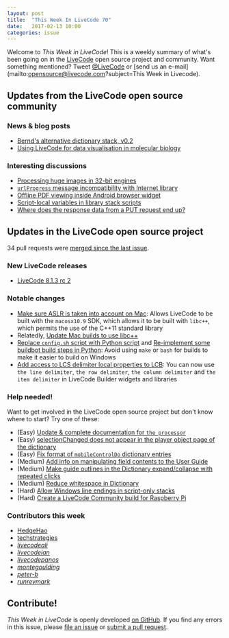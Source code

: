 ```yaml
---
layout: post
title:  "This Week In LiveCode 70"
date:   2017-02-13 10:00
categories: issue
---
```


Welcome to *This Week in LiveCode*!  This is a weekly summary of what's been
going on in the [LiveCode](https://livecode.com/) open source project and
community.  Want something mentioned?  Tweet
[@LiveCode](https://twitter.com/LiveCode) or
[send us an e-mail](mailto:opensource@livecode.com?subject=This Week in Livecode).

## Updates from the LiveCode open source community

### News & blog posts

- [Bernd's alternative dictionary stack, v0.2](http://forums.livecode.com/viewtopic.php?f=67&t=28731&start=30#p151272)
- [Using LiveCode for data visualisation in molecular biology](https://www.facebook.com/groups/livecodeusers/permalink/1245285052177009/)

### Interesting discussions

- [Processing huge images in 32-bit engines](https://www.mail-archive.com/use-livecode@lists.runrev.com/msg82367.html)
- [`urlProgress` message incompatibility with Internet library](http://forums.livecode.com/viewtopic.php?f=49&t=28783)
- [Offline PDF viewing inside Android browser widget](http://forums.livecode.com/viewtopic.php?f=53&t=28518)
- [Script-local variables in library stack scripts](https://www.mail-archive.com/use-livecode@lists.runrev.com/msg82318.html)
- [Where does the response data from a PUT request end up?](https://www.mail-archive.com/use-livecode@lists.runrev.com/msg82308.html)

## Updates in the LiveCode open source project

34 pull requests were [merged since the last issue](https://github.com/search?utf8=✓&q=org%3Alivecode+is%3Apublic+is%3Apr+is%3Amerged+merged%3A2017-02-06..2017-02-12&type=Issues&ref=searchresults).

### New LiveCode releases

- [LiveCode 8.1.3 rc 2](https://downloads.livecode.com/livecode/#8_1_3)

### Notable changes

- [Make sure ASLR is taken into account on Mac](https://github.com/livecode/livecode/pull/5174):
  Allows LiveCode to be built with the `macosx10.9` SDK, which allows it to be
  built with `libc++`, which permits the use of the C++11 standard library
- Relatedly, [Update Mac builds to use libc++](https://github.com/livecode/livecode/pull/5169)
- [Replace `config.sh` script with Python script](https://github.com/livecode/livecode/pull/5150) and
  [Re-implement some buildbot build steps in Python](https://github.com/livecode/livecode/pull/5160):
  Avoid using `make` or `bash` for builds to make it easier to build on Windows
- [Add access to LCS delimiter local properties to LCB](https://github.com/livecode/livecode/pull/5044):
  You can now use `the line delimiter`, `the row delimiter`,
  `the column delimiter` and `the item delimiter` in LiveCode Builder widgets
  and libraries

<!---
### Bug of the week

[Bug 19209 - bgcolor in text not transferred to the public clipboard](http://quality.livecode.com/show_bug.cgi?id=18970)

On Linux, HTML-formatted styled text placed on the system clipboard doesn't
contain background colour information.  The report contains a clear and
detailed set of steps to reproduce the problem, along with a well-structured
and self-explanatory sample stack.
-->

### Help needed!

Want to get involved in the LiveCode open source project but don't know where
to start?  Try one of these:

- (Easy) [Update & complete documentation for `the processor`](http://quality.livecode.com/show_bug.cgi?id=17974)
- (Easy) [selectionChanged does not appear in the player object page of the dictionary](http://quality.livecode.com/show_bug.cgi?id=19083)
- (Easy) [Fix format of `mobileControlDo` dictionary entries](http://quality.livecode.com/show_bug.cgi?id=17318)
- (Medium) [Add info on manipulating field contents to the User Guide](http://quality.livecode.com/show_bug.cgi?id=18990)
- (Medium) [Make guide outlines in the Dictionary expand/collapse with repeated clicks](http://quality.livecode.com/show_bug.cgi?id=18184)
- (Medium) [Reduce whitespace in Dictionary](http://quality.livecode.com/show_bug.cgi?id=18278)
- (Hard) [Allow Windows line endings in script-only stacks](http://quality.livecode.com/show_bug.cgi?id=17810)
- (Hard) [Create a LiveCode Community build for Raspberry Pi](http://forums.livecode.com/viewtopic.php?f=76&t=27912)

### Contributors this week

- [HedgeHao](https://github.com/HedgeHao)
- [techstrategies](https://github.com/techstrategies)
- *[livecodeali](https://github.com/livecodeali)*
- *[livecodeian](https://github.com/livecodeian)*
- *[livecodepanos](https://github.com/livecodepanos)*
- *[montegoulding](https://github.com/montegoulding)*
- *[peter-b](https://github.com/peter-b)*
- *[runrevmark](https://github.com/runrevmark)*

<!---
## Upcoming events
-->

## Contribute!

*This Week in LiveCode* is openly developed
[on GitHub](https://github.com/livecode/this-week-in-livecode).
If you find any errors in this issue, please
[file an issue](https://github.com/livecode/this-week-in-livecode/issues) or
[submit a pull request](https://github.com/livecode/this-week-in-livecode/pulls).
